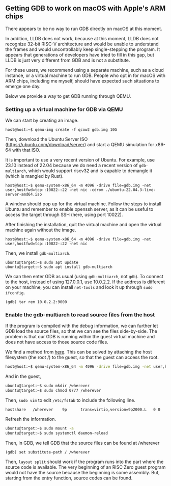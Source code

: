 ## Getting GDB to work on macOS with Apple's ARM chips

There appears to be no way to run GDB directly on macOS at this moment. 

In addition, LLDB does not work, because at this moment, LLDB does not recognize 
32-bit RISC-V architecture and would be unable to understand the frames and would 
uncontrollably keep single-stepping the program. It appears that generations of 
developers have tried to fill in this gap, but LLDB is just very different from GDB and is not a substitute. 

For these users, we recommend using a separate machine, such as a cloud instance, or a virtual machine to run GDB. 
People who opt in for macOS with ARM chips, including me myself, should have expected such situations to emerge one day.

Below we provide a way to get GDB running through QEMU. 

### Setting up a virtual machine for GDB via QEMU

We can start by creating an image.
```console
host@host:~$ qemu-img create -f qcow2 gdb.img 10G
```

Then, download the Ubuntu Server ISO (https://ubuntu.com/download/server) and start a QEMU simulation for x86-64 with that ISO.

It is important to use a very recent version of Ubuntu. For example, use 23.10 instead of 22.04 because we do need a recent version 
of `gdb-multiarch`, which would support riscv32 and is capable to demangle it (which is mangled by Rust).

```console
host@host:~$ qemu-system-x86_64 -m 4096 -drive file=gdb.img -net user,hostfwd=tcp::10022-:22 -net nic -cdrom ./ubuntu-22.04.3-live-server-amd64.iso 
```

A window should pop up for the virtual machine. Follow the steps to install Ubuntu and remember to enable openssh server, 
as it can be useful to access the target through SSH (here, using port 10022).

After finishing the installation, quit the virtual machine and open the virtual machine again without the image.
```console
host@host:~$ qemu-system-x86_64 -m 4096 -drive file=gdb.img -net user,hostfwd=tcp::10022-:22 -net nic 
```

Then, we install `gdb-multiarch`. 
```console
ubuntu@target:~$ sudo apt update
ubuntu@target:~$ sudo apt install gdb-multiarch
```

We can then enter GDB as usual (using `gdb-multiarch`, not `gdb`). 
To connect to the host, instead of using 127.0.0.1, use 10.0.2.2. If the address is different on 
your machine, you can install `net-tools` and look it up through `sudo ifconfig`.

```gdb
(gdb) tar rem 10.0.2.2:9000
```

### Enable the gdb-multiarch to read source files from the host

If the program is compiled with the debug information, we can further let GDB load the source files, 
so that we can see the files side-by-side. The problem is that our GDB is running within the guest virtual
machine and does not have access to those source code files.

We find a method from [here](https://superuser.com/questions/628169/how-to-share-a-directory-with-the-host-without-networking-in-qemu). 
This can be solved by attaching the host filesystem (the root /) to the guest, so that the guest can access the root.
```bash
host@host:~$ qemu-system-x86_64 -m 4096 -drive file=gdb.img -net user,hostfwd=tcp::10022-:22 -net nic --virtfs local,path=/,security_model=none,mount_tag=hostshare
```

And in the guest, 
```bash
ubuntu@target:~$ sudo mkdir /wherever
ubuntu@target:~$ sudo chmod 0777 /wherever
```

Then, `sudo vim` to edit `/etc/fstab` to include the following line.
```
hostshare   /wherever    9p      trans=virtio,version=9p2000.L   0 0
```

Refresh the information.
```bash
ubuntu@target:~$ sudo mount -a
ubuntu@target:~$ sudo systemctl daemon-reload 
```

Then, in GDB, we tell GDB that the source files can be found at /wherever
```gdb
(gdb) set substitute-path / /wherever
```

Then, `layout split` should work if the program runs into the part where the source code is available.
The very beginning of an RISC Zero guest program would not have the source because the beginning is some
assembly. But, starting from the entry function, source codes can be found.
